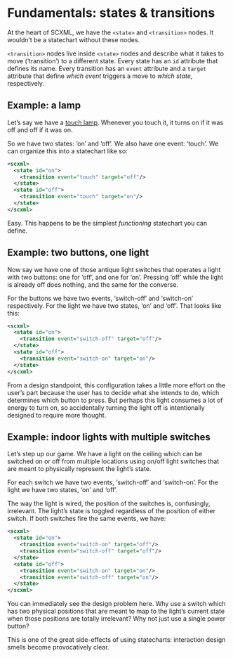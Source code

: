 # Fundamentals: states & transitions

At the heart of SCXML, we have the `<state>` and `<transition>` nodes. It wouldn’t be a statechart without these nodes.

`<transition>` nodes live inside `<state>` nodes and describe what it takes to move (‘transition’) to a different state. Every state has an `id` attribute that defines its name. Every transition has an `event` attribute and a `target` attribute that define *which event* triggers a move to *which state*, respectively.

## Example: a lamp

Let’s say we have a [touch lamp][lamp]. Whenever you touch it, it turns on if it was off and off if it was on.

So we have two states: ‘on’ and ‘off’. We also have one event: ‘touch’. We can organize this into a statechart like so:

```xml
<scxml>
  <state id="on">
    <transition event="touch" target="off"/>
  </state>
  <state id="off">
    <transition event="touch" target="on"/>
  </state>
</scxml>
```

Easy. This happens to be the simplest *functioning* statechart you can define.

## Example: two buttons, one light

Now say we have one of those antique light switches that operates a light with two buttons: one for ‘off’, and one for ‘on’. Pressing ‘off’ while the light is already off does nothing, and the same for the converse.

For the buttons we have two events, ‘switch-off’ and ‘switch-on’ respectively. For the light we have two states, ‘on’ and ‘off’. That looks like this:

```xml
<scxml>
  <state id="on">
    <transition event="switch-off" target="off"/>
  </state>
  <state id="off">
    <transition event="switch-on" target="on"/>
  </state>
</scxml>
```

From a design standpoint, this configuration takes a little more effort on the user’s part because the user has to decide what she intends to do, which determines which button to press. But perhaps this light consumes a lot of energy to turn on, so accidentally turning the light off is intentionally designed to require more thought. 

## Example: indoor lights with multiple switches

Let’s step up our game. We have a light on the ceiling which can be switched on or off from multiple locations using on/off light switches that are meant to physically represent the light’s state.

For each switch we have two events, ‘switch-off’ and ‘switch-on’. For the light we have two states, ‘on’ and ‘off’.

The way the light is wired, the position of the switches is, confusingly, irrelevant. The light’s state is toggled regardless of the position of either switch. If both switches fire the same events, we have:

```xml
<scxml>
  <state id="on">
    <transition event="switch-on" target="off"/>
    <transition event="switch-off" target="off"/>
  </state>
  <state id="off">
    <transition event="switch-on" target="on"/>
    <transition event="switch-off" target="on"/>
  </state>
</scxml>
```

You can immediately see the design problem here. Why use a switch which has two physical positions that are meant to map to the light’s current state when those positions are totally irrelevant? Why not just use a single power button?

This is one of the great side-effects of using statecharts: interaction design smells become provocatively clear.

[lamp]: https://www.youtube.com/watch?v=DIt4bR677Us